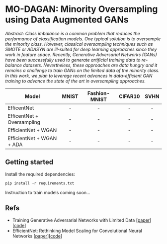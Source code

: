 # MO-DAGAN: Minority Oversampling using Data Augmented GANs
*Abstract: Class imbalance is a common problem that reduces the performance of classification models. One typical solution is to oversample the minority class. However, classical oversampling techniques such as SMOTE or ADASYN are ill-suited for deep learning approaches since they work in feature space. Recently, Generative Adversarial Networks (GANs) have been successfully used to generate artificial training data to re-balance datasets. Nevertheless, these approaches are data hungry and it remains a challenge to train GANs on the limited data of the minority class. In this work, we plan to leverage recent advances in data-efficient GAN training to advance the state of the art in oversampling approaches.*

| Model                       | MNIST | Fashion-MNIST |    CIFAR10    |     SVHN      |
| --------------------------- |:-----:|:-------------:|:-------------:|:-------------:|
| EfficentNet                 |   -   |       -       |       -       |       -       |
| EfficentNet + Oversampling  |   -   |       -       |       -       |       -       |
| EfficientNet + WGAN         |   -   |       -       |       -       |       -       |
| EfficientNet + WGAN + ADA   |   -   |       -       |       -       |       -       |


## Getting started
Install the required dependencies:
```
pip install -r requirements.txt
```
Instruction to train models coming soon...


## Refs
* Training Generative Adversarial Networks with Limited Data [[paper](https://arxiv.org/abs/2006.06676)][[code](https://github.com/NVlabs/stylegan2-ada-pytorch)]
* EfficientNet: Rethinking Model Scaling for Convolutional Neural Networks [[paper](https://arxiv.org/abs/1905.11946)][[code](https://github.com/lukemelas/EfficientNet-PyTorch)]
